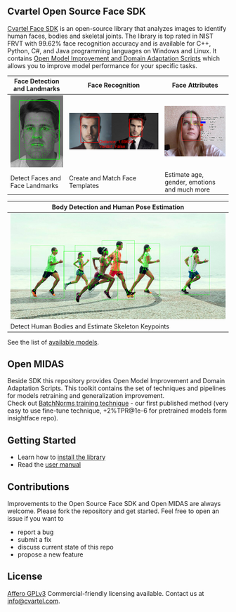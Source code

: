 
## Cvartel Open Source Face SDK

[Cvartel Face SDK](sdk/) is an open-source library that analyzes images to identify human faces, bodies and skeletal joints. The library is top rated in NIST FRVT with 99.62% face recognition accuracy and is available for C++, Python, C#, and Java programming languages on Windows and Linux.
It contains [Open Model Improvement and Domain Adaptation Scripts](open_midas/) which allows you to improve model performance for your specific tasks.

|Face Detection and Landmarks|Face Recognition|Face Attributes|
|--|--|--|
|![face_detector](sdk/img_samples/doc/detection_and_landmarks.png)|![face_detector](sdk/img_samples/doc/face_recognition.png)|![face_detector](sdk/img_samples/doc/face_attributes.png) |
| Detect Faces and Face Landmarks| Create and Match Face Templates | Estimate age, gender, emotions and much more|

|Body Detection and Human Pose Estimation|
|--|
|![face_detector](sdk/img_samples/doc/pose_estimation.png)|
| Detect Human Bodies and Estimate Skeleton Keypoints| 

See the list of [available models](sdk/).


## Open MIDAS

Beside SDK this repository provides Open Model Improvement and Domain Adaptation Scripts. This toolkit contains the set of techniques and pipelines for models retraining and generalization improvement.  
Check out [BatchNorms training technique](open_midas/README.md) - our first published method (very easy to use fine-tune technique, +2%TPR@1e-6 for pretrained models form insightface repo).

## Getting Started 
* Learn how to [install the library](docs/getting_started.md)
* Read the [user manual](docs/user_manual.md)

## Contributions

Improvements to the Open Source Face SDK and Open MIDAS are always welcome. Please fork the repository and get started. 
Feel free  to open an issue if you want to
* report a bug
* submit a fix
* discuss current state of this repo
* propose a new feature

## License

[Affero GPLv3](http://www.gnu.org/licenses/agpl-3.0.html)
Commercial-friendly licensing available. Contact us at info@cvartel.com.
